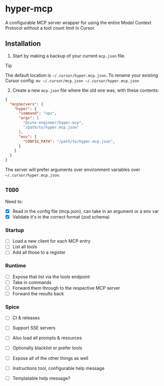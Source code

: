 # hyper-mcp

A configurable MCP server wrapper for using the entire Model Context Protocol
without a tool count limit in Cursor.

## Installation

1. Start by making a backup of your current `mcp.json` file.
> [!TIP]
> The default location is `~/.cursor/hyper.mcp.json`.
> To rename your existing Cursor config:
> `mv ~/.cursor/mcp.json ~/.cursor/hyper.mcp.json`

2. Create a new `mcp.json` file where the old one was, with these contents:
```json
{
  "mcpServers": {
    "hyper": {
      "command": "npx",
      "args": [
        "@cute-engineer/hyper-mcp",
        "/path/to/hyper.mcp.json"
      ],
      "env": {
        "CONFIG_PATH": "/path/to/hyper.mcp.json",
      }
    }
  }
}
```

The server will prefer arguments over environment variables over
`~/.cursor/hyper.mcp.json`.

## `TODO`

Need to:
- [x] Read in the config file (mcp.json), can take in an argument or a env var
- [x] Validate it's in the correct format (zod schema)

### Startup
- [ ] Load a new client for each MCP entry
- [ ] List all tools
- [ ] Add all those to a register

### Runtime
- [ ] Expose that list via the tools endpoint
- [ ] Take in commands
- [ ] Forward them through to the respective MCP server
- [ ] Forward the results back

### Spice
- [ ] CI & releases
- [ ] Support SSE servers
- [ ] Also load all prompts & resources
- [ ] Optionally blacklist or prefer tools
- [ ] Expose all of the other things as well
- [ ] Instructions tool, configurable help message
- [ ] Templatable help message?


